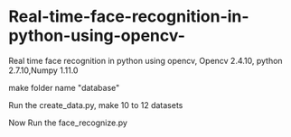# Real-time-face-recognition-in-python-using-opencv-
Real time face recognition in python using opencv, Opencv 2.4.10, python 2.7.10,Numpy 1.11.0

make folder name "database" 

Run the create_data.py, make 10 to 12 datasets

Now Run the face_recognize.py 

